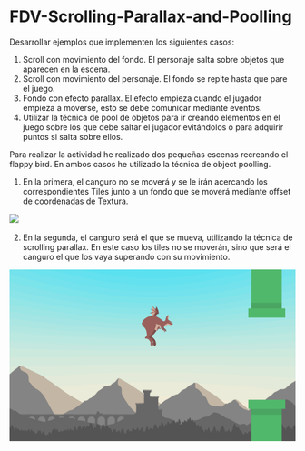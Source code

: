 # FDV-Scrolling-Parallax-and-Poolling

Desarrollar ejemplos que implementen los siguientes casos:

1) Scroll con movimiento del fondo. El personaje salta sobre objetos que aparecen en la escena.
2) Scroll con movimiento del personaje. El fondo se repite hasta que pare el juego.
3) Fondo con efecto parallax. El efecto empieza cuando el jugador empieza a moverse, esto se debe comunicar mediante eventos.
4) Utilizar la técnica de pool de objetos para ir creando elementos en el juego sobre los que debe saltar el jugador evitándolos o para adquirir puntos si salta sobre ellos.

Para realizar la actividad he realizado dos pequeñas escenas recreando el flappy bird. En ambos casos he utilizado la técnica de object poolling. 
1) En la primera, el canguro no se moverá y se le irán acercando los correspondientes Tiles junto a un fondo que se moverá mediante offset de coordenadas de Textura. 

![](Gif-FDVTiles1.gif)

2) En la segunda, el canguro será el que se mueva, utilizando la técnica de scrolling parallax. En este caso los tiles no se moverán, sino que será el canguro el que los vaya superando con su movimiento.

![](Gif-FDVTiles2.gif)
